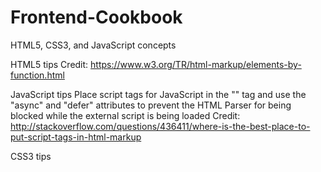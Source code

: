 # Frontend-Cookbook
HTML5, CSS3, and JavaScript concepts 

HTML5 tips
Credit: https://www.w3.org/TR/html-markup/elements-by-function.html

JavaScript tips
Place script tags for JavaScript in the "<head>" tag and use the "async" and "defer" attributes
to prevent the HTML Parser for being blocked while the external script is being loaded
Credit: http://stackoverflow.com/questions/436411/where-is-the-best-place-to-put-script-tags-in-html-markup

CSS3 tips
